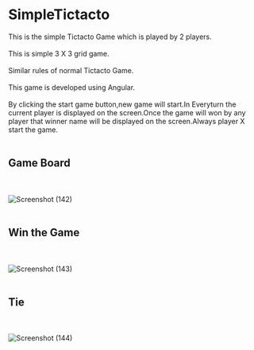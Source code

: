 # SimpleTictacto

This is the simple Tictacto Game which is played by 2 players.<br><br>This is simple 3 X 3 grid game.
<br><br>
Similar rules of normal Tictacto Game.<br>
<br>This game is developed using Angular.
<br><br>
By clicking the start game button,new game will start.In Everyturn the current player is displayed on the screen.Once the game will won by any player that winner name will be displayed on the screen.Always player X start the game.
<br><br>
## Game Board
<br><br>
![Screenshot (142)](https://user-images.githubusercontent.com/72993229/104839666-87447680-58e8-11eb-9f73-3bd27ef8f046.png)
<br><br>
## Win the Game
<br><br>
![Screenshot (143)](https://user-images.githubusercontent.com/72993229/104839699-cecb0280-58e8-11eb-9b99-61a286ffc414.png)
<br><br>
## Tie
<br><br>
![Screenshot (144)](https://user-images.githubusercontent.com/72993229/104839722-f3bf7580-58e8-11eb-80a7-8f64e49509ce.png)
